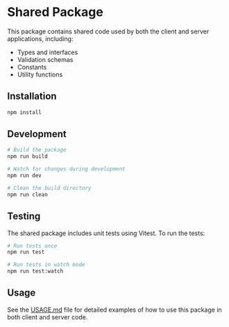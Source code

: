 # Shared Package

This package contains shared code used by both the client and server applications, including:

- Types and interfaces
- Validation schemas
- Constants
- Utility functions

## Installation

```bash
npm install
```

## Development

```bash
# Build the package
npm run build

# Watch for changes during development
npm run dev

# Clean the build directory
npm run clean
```

## Testing

The shared package includes unit tests using Vitest. To run the tests:

```bash
# Run tests once
npm run test

# Run tests in watch mode
npm run test:watch
```

## Usage

See the [USAGE.md](./USAGE.md) file for detailed examples of how to use this package in both client and server code.
